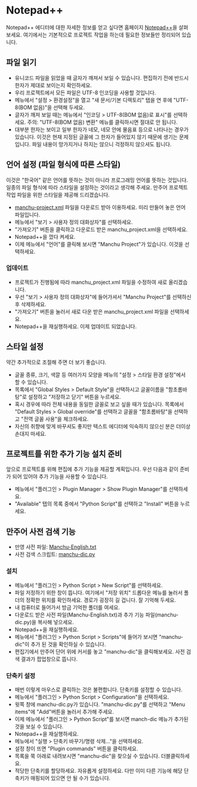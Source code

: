 Notepad++
================================

Notepad++ 에디터에 대한 자세한 정보를 얻고 싶다면 홈페이지 [Notepad++](http://notepad-plus-plus.org)을 살펴보세요. 
여기에서는 기본적으로 프로젝트 작업을 하는데 필요한 정보들만 정리되어 있습니다.

파일 읽기
----------------

* 유니코드 파일을 읽었을 때 글자가 깨져서 보일 수 있습니다. 편집하기 전에 반드시 한자가 제대로 보이는지 확인하세요.
* 우리 프로젝트에서 모든 파일은 UTF-8 인코딩을 사용할 것입니다.
* 메뉴에서 "설정 > 환경설정"을 열고 "새 문서/기본 디렉토리" 탭을 연 후에 "UTF-8(BOM 없음)"을 선택해 두세요.
* 글자가 깨져 보일 때는 메뉴에서 "인코딩 > UTF-8(BOM 없음)로 표시"를 선택하세요. 주의: "UTF-8(BOM 없음) 변환" 메뉴를 클릭하시면 절대로 안 됩니다.
* 대부분 한자는 보이고 일부 한자가 네모, 네모 안에 물음표 등으로 나타나는 경우가 있습니다. 이것은 현재 지정된 글꼴에 그 한자가 들어있지 않기 때문에 생기는 문제입니다. 파일 내용이 망가지거나 하지는 않으니 걱정하지 않으셔도 됩니다.

언어 설정 (파일 형식에 따른 스타일)
--------------------------------

이것은 "한국어" 같은 언어를 뜻하는 것이 아니라 프로그래밍 언어를 뜻하는 것입니다. 일종의 파일 형식에 따라 스타일을 설정하는 것이라고 생각해 주세요. 만주어 프로젝트 작업 파일을 위한 스타일을 제공해 드리겠습니다.

* [manchu-project.xml](manchu-project.xml) 파일을 다운로드 받아 이용하세요. 미리 만들어 놓은 언어 파일입니다.
* 메뉴에서 "보기 > 사용자 정의 대화상자"를 선택하세요. 
* "가져오기" 버튼을 클릭하고 다운로드 받은 manchu_project.xml을 선택하세요. 
* Notepad++을 껐다 켜세요.
* 이제 메뉴에서 "언어"를 클릭해 보시면 "Manchu Project"가 있습니다. 이것을 선택하세요.

### 업데이트

* 프로젝트가 진행됨에 따라 manchu_project.xml 파일을 수정하여 새로 올리겠습니다.
* 우선 "보기 > 사용자 정의 대화상자"에 들어가셔서 "Manchu Project"를 선택하신 후 삭제하세요.
* "가져오기" 버튼을 눌러서 새로 다운 받은 manchu_project.xml 파일을 선택하세요.
* Notepad++을 재실행하세요. 이제 업데이트 되었습니다.

스타일 설정
----------------

약간 추가적으로 조절해 주면 더 보기 좋습니다.

* 글꼴 종류, 크기, 색깔 등 여러가지 모양을 메뉴의 "설정 > 스타일 환경 설정"에서 할 수 있습니다. 
* 목록에서 "Global Styles > Default Style"을 선택하시고 글꼴이름을 "함초롬바탕"로 설정하고 "저장하고 닫기" 버튼을 누르세요.
* 혹시 경우에 따라 전체 내용을 동일한 글꼴로 보고 싶을 때가 있습니다. 목록에서 "Default Styles > Global override"를 선택하고 글꼴을 "함초롬바탕"을 선택하고 "전역 글꼴 사용"을 체크하세요.
* 자신의 취향에 맞게 바꾸셔도 좋지만 텍스트 에디터에 익숙하지 않으신 분은 더이상 손대지 마세요.


프로젝트를 위한 추가 기능 설치 준비
--------------------------------

앞으로 프로젝트를 위해 편집에 추가 기능을 제공할 계획입니다. 우선 다음과 같이 준비가 되어 있어야 추가 기능을 사용할 수 있습니다.

* 메뉴에서 "플러그인 > Plugin Manager > Show Plugin Manager"를 선택하세요. 
* "Available" 탭의 목록 중에서 "Python Script"를 선택하고 "Install" 버튼을 누르세요.

만주어 사전 검색 기능
--------------------------------

* 만영 사전 파일: [Manchu-English.txt](/files/manchu/notepad++/Manchu-English.txt)
* 사전 검색 스크립트: [manchu-dic.py](/files/manchu/notepad++/manchu-dic.py)

### 설치 

* 메뉴에서 "플러그인 > Python Script > New Script"를 선택하세요. 
* 파일 저정하기 위한 창이 뜹니다. 여기에서 "저장 위치" 드롭다운 메뉴를 눌러서 폴더의 정확한 위치를 확인하세요. 경로가 굉장히 길 겁니다. 잘 기억해 두세요.
* 내 컴퓨터로 들어가서 방금 기억한 폴더를 여세요.
* 다운로드 받은  사전 파일(Manchu-English.txt)과 추가 기능 파일(manchu-dic.py)을 복사해 넣으세요.
* Notepad++을 재실행하세요.
* 메뉴에서 "플러그인 > Python Script > Scripts"에 들어가 보시면 "manchu-dic"이 추가 된 것을 확인하실 수 있습니다.
* 편집기에서 만주어 단어 위에 커서를 놓고 "manchu-dic"을 클릭해보세요. 사전 검색 결과가 팝업창으로 뜹니다.

### 단축키 설정

* 매번 이렇게 마우스로 클릭하는 것은 불편합니다. 단축키를 설정할 수 있습니다.
* 메뉴에서 "플러그인  > Python Script > Configuration"을 선택하세요. 
* 윗쪽 창에 manchu-dic.py가 있습니다. "manchu-dic.py"를 선택하고 "Menu items"에 "Add"버튼을 놀러서 추가해 주세요.
* 이제 메뉴에서  "플러그인 > Python Script"를 보시면 manch-dic 메뉴가 추가된 것을 보실 수 있습니다.
* Notepad++을 재실행하세요.
* 메뉴에서 "실행 > 단축키 바꾸기/명령 삭제..."을 선택하세요. 
* 설정 창이 뜨면 "Plugin commands" 버튼을 클릭하세요. 
* 목록을 쭉 아래로 내려보시면 "manchu-dic"을 찾으실 수 있습니다. 더블클릭하세요.
* 적당한 단축키를 할당하세요. 자유롭게 설정하세요. 다만 이미 다른 기능에 해당 단축키가 매핑되어 있으면 안 될 수가 있습니다. 
